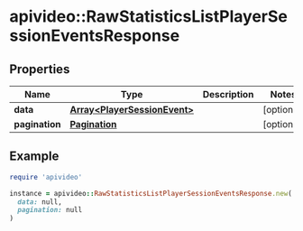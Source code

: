# apivideo::RawStatisticsListPlayerSessionEventsResponse

## Properties

| Name | Type | Description | Notes |
| ---- | ---- | ----------- | ----- |
| **data** | [**Array&lt;PlayerSessionEvent&gt;**](PlayerSessionEvent.md) |  | [optional] |
| **pagination** | [**Pagination**](Pagination.md) |  | [optional] |

## Example

```ruby
require 'apivideo'

instance = apivideo::RawStatisticsListPlayerSessionEventsResponse.new(
  data: null,
  pagination: null
)
```

